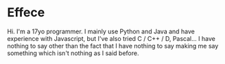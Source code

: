 # Effece

Hi. I'm a 17yo programmer.
I mainly use Python and Java and have experience with Javascript, but I've also tried C / C++ / D, Pascal...
I have nothing to say other than the fact that I have nothing to say making me say something which isn't nothing as I said before.
